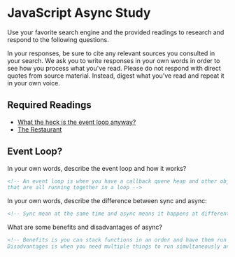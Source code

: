 # JavaScript Async Study

Use your favorite search engine and the provided readings to research and
respond to the following questions.

In your responses, be sure to cite any relevant sources you consulted in your
search. We ask you to write responses in your own words in order to see how you
process what you've read. Please do not respond with direct quotes from source
material. Instead, digest what you've read and repeat it in your own voice.

## Required Readings

-   [What the heck is the event loop anyway?](https://www.youtube.com/watch?v=8aGhZQkoFbQ)
-   [The Restaurant](https://www.codeschool.com/blog/2014/10/30/understanding-node-js/)

## Event Loop?

In your own words, describe the event loop and how it works?

```md
<!-- An event loop is when you have a callback quene heap and other objects and functions
that are all running together in a loop -->
```

In your own words, describe the difference between sync and async:

```md
<!-- Sync mean at the same time and async means it happens at different time. -->
```

What are some benefits and disadvantages of async?

```md
<!-- Benefits is you can stack functions in an order and have them run in a specific fashion.
Disadvantages is when you need multiple things to run simultaneously and are not able to.-->
```
